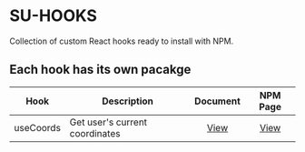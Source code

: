 # SU-HOOKS

Collection of custom React hooks ready to install with NPM.

## Each hook has its own pacakge

| Hook      | Description                    |                                 Document                                 |                          NPM Page                          |
| --------- | ------------------------------ | :----------------------------------------------------------------------: | :--------------------------------------------------------: |
| useCoords | Get user's current coordinates | [View](https://github.com/hyesuhong/su-hooks/tree/main/useCoords#readme) | [View](https://www.npmjs.com/package/@su-hooks/use-coords) |
